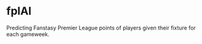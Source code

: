 # fplAI
Predicting Fanstasy Premier League points of players given their fixture for each gameweek.
